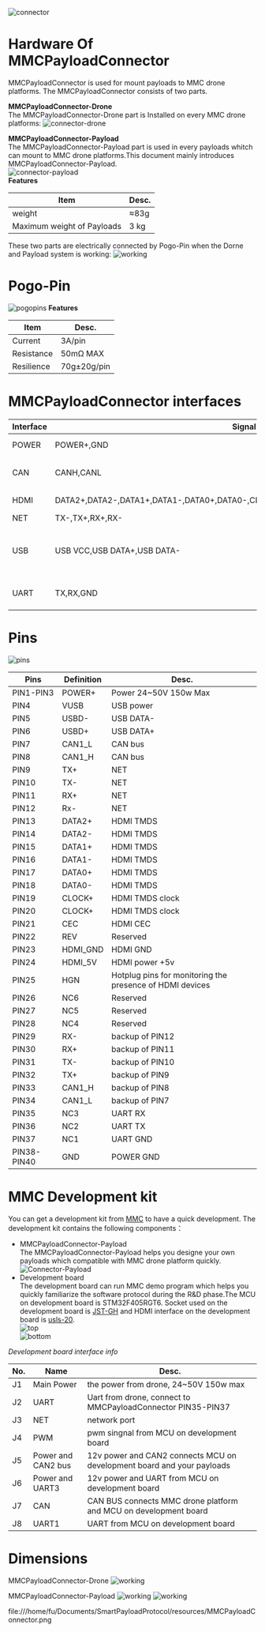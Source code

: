 ![connector](../resources/MMCPayloadConnector.png)
# Hardware Of MMCPayloadConnector
MMCPayloadConnector is used for mount payloads to MMC drone  platforms.
The MMCPayloadConnector consists of two parts.  

**MMCPayloadConnector-Drone**  
The MMCPayloadConnector-Drone part is Installed on every MMC drone platforms:
![connector-drone](../resources/connector-drone.png)  

**MMCPayloadConnector-Payload**  
The MMCPayloadConnector-Payload part is used in every payloads whitch can 
mount to MMC drone platforms.This document mainly introduces 
MMCPayloadConnector-Payload.  
![connector-payload](../resources/connector-payload.png)  
**Features**

|Item|Desc.|
|---|---|
|weight|≈83g|
|Maximum weight of Payloads|3 kg|

These two parts are electrically connected by Pogo-Pin when the Dorne and 
Payload system is working:
![working](../resources/connector-working.png)

# Pogo-Pin
![pogopins](../resources/pogopins-1.png)
**Features**

|Item|Desc.|
|---|---|
|Current|3A/pin|
|Resistance|50mΩ MAX|
|Resilience|70g±20g/pin|

# MMCPayloadConnector interfaces

|Interface|Signal|Note|
|---|---|---|
|POWER|POWER+,GND|24~50V 3A|
|CAN|CANH,CANL|2.0 A and 2.0 B Active |
|HDMI|DATA2+,DATA2-,DATA1+,DATA1-,DATA0+,DATA0-,CLOCK+,CLOCK-,CEC,HDMI_GND,HDMI_5V,HGN|Full HD supported|
|NET|TX-,TX+,RX+,RX-|network|
|USB|USB VCC,USB DATA+,USB DATA-|**This USB port only for payload debug**|
|UART|TX,RX,GND|for speaker payload|

# Pins
![pins](../resources/pins.png)

|Pins|Definition|Desc.|
|---|---|---|
|PIN1-PIN3|POWER+|Power 24~50V 150w Max|
|PIN4|VUSB|USB power|
|PIN5|USBD-|USB DATA-|
|PIN6|USBD+|USB DATA+|
|PIN7|CAN1_L|CAN bus|
|PIN8|CAN1_H|CAN bus|
|PIN9|TX+|NET|
|PIN10|TX-|NET|
|PIN11|RX+|NET|
|PIN12|Rx-|NET|
|PIN13|DATA2+|HDMI TMDS|
|PIN14|DATA2-|HDMI TMDS|
|PIN15|DATA1+|HDMI TMDS|
|PIN16|DATA1-|HDMI TMDS|
|PIN17|DATA0+|HDMI TMDS|
|PIN18|DATA0-|HDMI TMDS|
|PIN19|CLOCK+|HDMI TMDS clock|
|PIN20|CLOCK+|HDMI TMDS clock|
|PIN21|CEC|HDMI CEC|
|PIN22|REV|Reserved|
|PIN23|HDMI_GND|HDMI GND|
|PIN24|HDMI_5V|HDMI power +5v|
|PIN25|HGN|Hotplug pins for monitoring the presence of HDMI devices|
|PIN26|NC6|Reserved|
|PIN27|NC5|Reserved|
|PIN28|NC4|Reserved|
|PIN29|RX-|backup of PIN12|
|PIN30|RX+|backup of PIN11|
|PIN31|TX-|backup of PIN10|
|PIN32|TX+|backup of PIN9|
|PIN33|CAN1_H|backup of PIN8|
|PIN34|CAN1_L|backup of PIN7|
|PIN35|NC3|UART RX|
|PIN36|NC2|UART TX|
|PIN37|NC1|UART GND|
|PIN38-PIN40|GND|POWER GND|

# MMC Development kit
You can get a development kit from [MMC]((http://www.mmcuav.com/)) to have a quick development.
The development kit contains the following components：  

* MMCPayloadConnector-Payload  
The MMCPayloadConnector-Payload helps you designe your own payloads which compatible with MMC 
drone platform quickly.
![Connector-Payload](../resources/pogopin-2.jpeg)  
* Development board  
The development board can run MMC demo program which helps you quickly familiarize the 
software protocol during the R&D phase.The MCU on development board is STM32F405RGT6. 
Socket used on the development board is [JST-GH](../resources/JST-GH-SOCKET.pdf) and HDMI
interface on the development board is [usls-20](../resources/usls-20.pdf).  
![top](../resources/Top.png)  
![bottom](../resources/Buttom.png)  

*Development board interface info*

|No.|Name|Desc.|
|---|---|---|
|J1|Main Power|the power from drone, 24~50V 150w max|
|J2|UART|Uart from drone, connect to MMCPayloadConnector PIN35-PIN37|
|J3|NET|network port|
|J4|PWM|pwm singnal from MCU on development board|
|J5|Power and CAN2 bus|12v power and CAN2 connects MCU on development board and your payloads|
|J6|Power and UART3|12v power and UART from MCU on development board|
|J7|CAN|CAN BUS connects MMC drone platform and MCU on development board|
|J8|UART1|UART from MCU on development board |

# Dimensions

MMCPayloadConnector-Drone
![working](../resources/connector-drone-deminsion.png)

MMCPayloadConnector-Payload
![working](../resources/dimensions.png)
![working](../resources/dimensions-2.png)



file:///home/fu/Documents/SmartPayloadProtocol/resources/MMCPayloadConnector.png